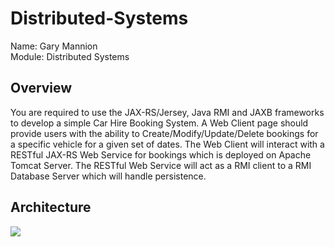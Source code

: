 # Distributed-Systems
Name: Gary Mannion </br>
Module: Distributed Systems

## Overview
You are required to use the JAX-RS/Jersey, Java RMI and JAXB frameworks to develop a simple Car Hire
Booking System. A Web Client page should provide users with the ability to Create/Modify/Update/Delete
bookings for a specific vehicle for a given set of dates. The Web Client will interact with a RESTful JAX-RS
Web Service for bookings which is deployed on Apache Tomcat Server. The RESTful Web Service will act as
a RMI client to a RMI Database Server which will handle persistence.
## Architecture
![](https://user-images.githubusercontent.com/10883051/48415294-e6286700-e744-11e8-9192-33881082e14b.png)
